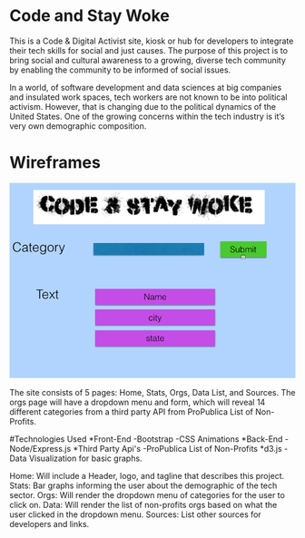 # Code and Stay Woke
 This is a Code & Digital Activist site, kiosk or hub for developers
 to integrate their tech skills for social and just causes. The purpose 
 of this project is to bring social and cultural awareness to a growing,
 diverse tech community by enabling the community to be informed of 
 social issues.

 In a world, of software development and data sciences at big companies and insulated work spaces, tech workers are not known to be into political activism. However, that is changing due to the political dynamics of the United States. One of the growing concerns within the tech industry is it’s very own demographic composition.

 # Wireframes
 ![WireFrame Dropdown Menu](https://github.com/youngmaid/code-woke/blob/master/public/img/wireframe.png)

 The site consists of 5 pages: Home, Stats, Orgs, Data List, and Sources.
 The orgs page will have a dropdown menu and form, which will reveal 14
 different categories from a third party API from ProPublica List of 
 Non-Profits.

#Technologies Used
 *Front-End
    -Bootstrap
    -CSS Animations
 *Back-End
    -Node/Express.js
*Third Party Api's
    -ProPublica List of Non-Profits
*d3.js
    -Data Visualization for basic graphs.

Home: Will include a Header, logo, and tagline that describes this project.
Stats: Bar graphs informing the user about the demographic of the tech sector.
Orgs: Will render the dropdown menu of categories for the user to click on.
Data: Will render the list of non-profits orgs based on what the user 
      clicked in the dropdown menu.
Sources: List other sources for developers and links.


